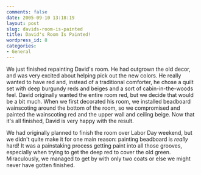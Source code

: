 ```yaml
---
comments: false
date: 2005-09-10 13:18:19
layout: post
slug: davids-room-is-painted
title: David's Room Is Painted!
wordpress_id: 8
categories:
- General
---
```


We just finished repainting David's room. He had outgrown the old decor, and was very excited about helping pick out the new colors. He really wanted to have red and, instead of a traditional comforter, he chose a quilt set with deep burgundy reds and beiges and a sort of cabin-in-the-woods feel. David originally wanted the entire room red, but we decide that would be a bit much. When we first decorated his room, we installed beadboard wainscoting around the bottom of the room, so we compromised and painted the wainscoting red and the upper wall and ceiling beige. Now that it's all finished, David is very happy with the result.

We had originally planned to finish the room over Labor Day weekend, but we didn't quite make it for one main reason: painting beadboard is _really_ hard! It was a painstaking process getting paint into all those grooves, especially when trying to get the deep red to cover the old green. Miraculously, we managed to get by with only two coats or else we might never have gotten finished.
